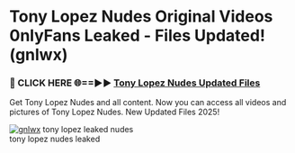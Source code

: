 # Tony Lopez Nudes Original Videos 0nlyFans Leaked - Files Updated! (gnlwx)

<h3>🔴 CLICK HERE 🌐==►► <a href="https://tinyurl.com/4mcuefdz" rel="nofollow">Tony Lopez Nudes Updated Files</a></h3>

Get Tony Lopez Nudes and all content. Now you can access all videos and pictures of Tony Lopez Nudes. New Updated Files 2025!

[![gnlwx](https://i.imgur.com/StAQSOY.gif)](https://tinyurl.com/4mcuefdz)
tony lopez leaked nudes<br>
tony lopez nudes leaked